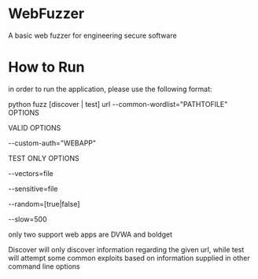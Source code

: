 # WebFuzzer
A basic web fuzzer for engineering secure software
# How to Run
in order to run the application, please use the following format:

python fuzz [discover | test] url --common-wordlist="PATHTOFILE" OPTIONS

VALID OPTIONS

--custom-auth="WEBAPP"

TEST ONLY OPTIONS

--vectors=file

--sensitive=file

--random=[true|false]

--slow=500

only two support web apps are DVWA and boldget

Discover will only discover information regarding the given url, while test
will attempt some common exploits based on information supplied in other command line options

